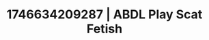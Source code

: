 ---
categories:
- Lustful narration
- Satin sheets
- Erotic AI content
- Artistic control
- AI-generated
- Sultry voice
- ASMR
- Cosplay
image: /assets/images/1746634209287.jpg
layout: post
seo:
  description: Featured content with sensual Scat Fetish, ABDL Play. HD images available.
  keywords: Scat Fetish, ABDL Play
  og_image: /assets/images/1746634209287.jpg
  schema_type: VisualArtwork
tags:
- ABDL Play
- Scat Fetish
- '#1746634209287'
title: 1746634209287 | ABDL Play Scat Fetish
---